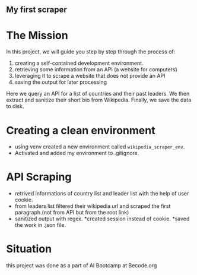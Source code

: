 ## My first scraper

# The Mission

In this project, we will guide you step by step through the process of:

1. creating a self-contained development environment.
2. retrieving some information from an API (a website for computers)
3. leveraging it to scrape a website that does not provide an API
4. saving the output for later processing

Here we query an API for a list of countries and their past leaders. We then extract and sanitize their short bio from Wikipedia. Finally, we save the data to disk.

# Creating a clean environment
* using venv created a new environment called `wikipedia_scraper_env`.
* Activated and added my environment to .gitignore.

# API Scraping
* retrived informations of country list and leader list with the help of user cookie.
* from leaders list filtered their wikipedia url and scraped the first paragraph.(not from API but from the root link)
* sanitized output with regex.
*created session instead of cookie.
*saved the work in .json file.

# Situation
this project was done as a part of AI Bootcamp at Becode.org

